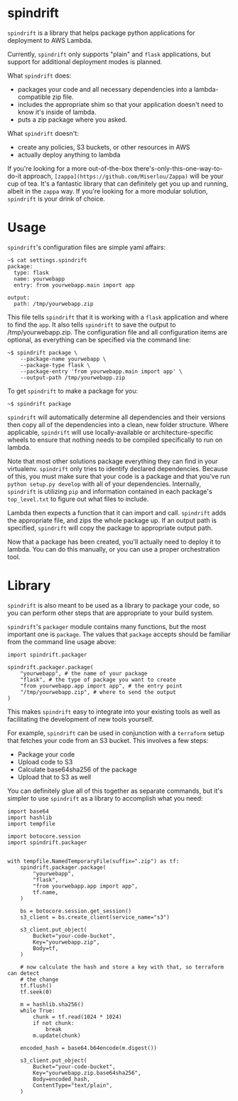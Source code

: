 spindrift
=========

`spindrift` is a library that helps package python applications for deployment
to AWS Lambda.

Currently, `spindrift` only supports "plain" and `flask` applications, but
support for additional deployment modes is planned.

What `spindrift` does:
- packages your code and all necessary dependencies into a
  lambda-compatible zip file.
- includes the appropriate shim so that your application doesn't need to
  know it's inside of lambda.
- puts a zip package where you asked.
        
What `spindrift` doesn't:
- create any policies, S3 buckets, or other resources in AWS
- actually deploy anything to lambda

If you're looking for a more out-of-the-box there's-only-this-one-way-to-do-it
approach, `[zappa](https://github.com/Miserlou/Zappa)` will be your cup of tea.
It's a fantastic library that can definitely get you up and running, albeit in
the `zappa` way. If you're looking for a more modular solution, `spindrift` is
your drink of choice.

Usage
=====

`spindrift`'s configuration files are simple yaml affairs:
```!bash
~$ cat settings.spindrift
package:
  type: flask
  name: yourwebapp
  entry: from yourwebapp.main import app

output:
  path: /tmp/yourwebapp.zip
```

This file tells `spindrift` that it is working with a `flask` application and
where to find the `app`. It also tells `spindrift` to save the output to
/tmp/yourwebapp.zip.  The configuration file and all configuration items are
optional, as everything can be specified via the command line:
```!bash
~$ spindrift package \
    --package-name yourwebapp \
    --package-type flask \
    --package-entry 'from yourwebapp.main import app' \
    --output-path /tmp/yourwebapp.zip
```

To get `spindrift` to make a package for you:
```!bash
~$ spindrift package
```

`spindrift` will automatically determine all dependencies and their versions
then copy all of the dependencies into a clean, new folder structure. Where
applicable, `spindrift` will use locally-available or architecture-specific
wheels to ensure that nothing needs to be compiled specifically to run on
lambda.

Note that most other solutions package everything they can find in your
virtualenv. `spindrift` only tries to identify declared dependencies. Because
of this, you must make sure that your code is a package and that you've run
`python setup.py develop` with all of your dependencies. Internally,
`spindrift` is utilizing `pip` and information contained in each package's
`top_level.txt` to figure out what files to include.

Lambda then expects a function that it can import and call. `spindrift` adds
the appropriate file, and zips the whole package up. If an output path is
specified, `spindrift` will copy the package to appropriate output path.

Now that a package has been created, you'll actually need to deploy it to
lambda. You can do this manually, or you can use a proper orchestration tool.

Library
=======

`spindrift` is also meant to be used as a library to package your code, so you
can perform other steps that are appropriate to your build system.

`spindrift`'s `packager` module contains many functions, but the most important
one is `package`. The values that `package` accepts should be familiar from the
command line usage above:
```!python
import spindrift.packager

spindrift.packager.package(
    "yourwebapp", # the name of your package
    "flask", # the type of package you want to create
    "from yourwebapp.app import app", # the entry point
    "/tmp/yourwebapp.zip", # where to send the output
)
```

This makes `spindrift` easy to integrate into your existing tools as well as
facilitating the development of new tools yourself.

For example, `spindrift` can be used in conjunction with a `terraform` setup
that fetches your code from an S3 bucket. This involves a few steps:
- Package your code
- Upload code to S3
- Calculate base64sha256 of the package
- Upload that to S3 as well

You can definitely glue all of this together as separate commands, but it's
simpler to use `spindrift` as a library to accomplish what you need:
```!python
import base64
import hashlib
import tempfile

import botocore.session
import spindrift.packager


with tempfile.NamedTemporaryFile(suffix=".zip") as tf:
    spindrift.packager.package(
        "yourwebapp",
        "flask",
        "from yourwebapp.app import app",
        tf.name,
    )

    bs = botocore.session.get_session()
    s3_client = bs.create_client(service_name="s3")

    s3_client.put_object(
        Bucket="your-code-bucket",
        Key="yourwebapp.zip",
        Body=tf,
    )

    # now calculate the hash and store a key with that, so terraform can detect
    # the change
    tf.flush()
    tf.seek(0)

    m = hashlib.sha256()
    while True:
        chunk = tf.read(1024 * 1024)
        if not chunk:
            break
        m.update(chunk)

    encoded_hash = base64.b64encode(m.digest())

    s3_client.put_object(
        Bucket="your-code-bucket",
        Key="yourwebapp.zip.base64sha256",
        Body=encoded_hash,
        ContentType="text/plain",
    )
```
